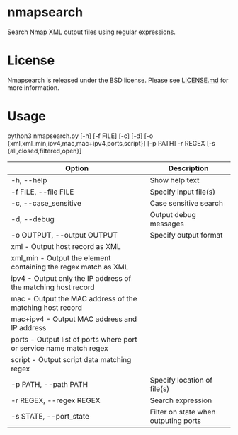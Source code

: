 # nmapsearch
Search Nmap XML output files using regular expressions.

# License
Nmapsearch is released under the BSD license. Please see [LICENSE.md](https://github.com/canidorichard/nmapsearch/blob/master/LICENSE.md) for more information.

# Usage
python3 nmapsearch.py [-h] [-f FILE] [-c] [-d] [-o {xml,xml_min,ipv4,mac,mac+ipv4,ports,script}] [-p PATH] -r REGEX [-s {all,closed,filtered,open}]

Option | Description
------ | -----------
-h, --help | Show help text  
-f FILE, --file FILE | Specify input file(s)  
-c, --case_sensitive  | Case sensitive search 
-d, --debug | Output debug messages
-o OUTPUT, --output OUTPUT | Specify output format  
| xml      - Output host record as XML  
| xml_min  - Output the element containing the regex match as XML  
| ipv4     - Output only the IP address of the matching host record  
| mac      - Output the MAC address of the matching host record  
| mac+ipv4 - Output MAC address and IP address
| ports    - Output list of ports where port or service name match regex
| script   - Output script data matching regex
-p PATH, --path PATH |Specify location of file(s)  
-r REGEX, --regex REGEX | Search expression
-s STATE, --port_state | Filter on state when outputing ports
